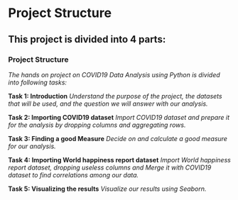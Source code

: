# Project Structure
## This project is divided into 4 parts:


### Project Structure
_The hands on project on COVID19 Data Analysis using Python is divided into following tasks:_

**Task 1: Introduction**
_Understand the purpose of the project, the datasets that will be used, and the question we will answer with our analysis._

**Task 2: Importing COVID19 dataset**
_Import COVID19 dataset and prepare it for the analysis by dropping columns and aggregating rows._

**Task 3: Finding a good Measure**
_Decide on and calculate a good measure for our analysis._

**Task 4: Importing World happiness report dataset**
_Import World happiness report dataset, dropping useless columns and Merge it with COVID19 dataset to find correlations among our data._

**Task 5: Visualizing the results**
_Visualize our results using Seaborn._
